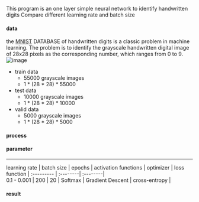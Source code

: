 This program is an one layer simple neural network to identify handwritten digits
Compare different learning rate and batch size
#### data 
the [MNIST](http://yann.lecun.com/exdb/mnist/) DATABASE of handwritten digits is a classic problem in machine learning. The problem is to identify the grayscale handwritten digital image of 28x28 pixels as the corresponding number, which ranges from 0 to 9.  
![image](http://www.tensorfly.cn/tfdoc/images/mnist_digits.png)

* train data  
	* 55000 grayscale images
	* 1 * (28 * 28) *  55000
* test data
	* 10000 grayscale images
	* 1 * (28 * 28) *  10000
* valid data
	* 5000 grayscale images
	* 1 * (28 * 28) *  5000

#### process
#### parameter
----------
learning rate  | batch size | epochs | activation functions | optimizer | loss function   |
:--------- | :--------| :--------|  
0.1 - 0.001  | 200 | 20  | Softmax | Gradient Descent | cross-entropy |

#### result
